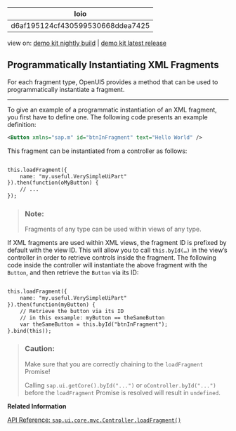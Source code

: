 <!-- loiod6af195124cf430599530668ddea7425 -->

| loio |
| -----|
| d6af195124cf430599530668ddea7425 |

<div id="loio">

view on: [demo kit nightly build](https://openui5nightly.hana.ondemand.com/#/topic/d6af195124cf430599530668ddea7425) | [demo kit latest release](https://openui5.hana.ondemand.com/#/topic/d6af195124cf430599530668ddea7425)</div>

## Programmatically Instantiating XML Fragments

For each fragment type, OpenUI5 provides a method that can be used to programmatically instantiate a fragment.

***

To give an example of a programmatic instantiation of an XML fragment, you first have to define one. The following code presents an example definition:

``` xml
<Button xmlns="sap.m" id="btnInFragment" text="Hello World" />
```

This fragment can be instantiated from a controller as follows:

``` xml

this.loadFragment({
    name: "my.useful.VerySimpleUiPart"
}).then(function(oMyButton) {
    // ...
});
```

> ### Note:  
> Fragments of any type can be used within views of any type.

If XML fragments are used within XML views, the fragment ID is prefixed by default with the view ID. This will allow you to call `this.byId(…)` in the view’s controller in order to retrieve controls inside the fragment. The following code inside the controller will instantiate the above fragment with the `Button`, and then retrieve the `Button` via its ID:

``` xml

this.loadFragment({
    name: "my.useful.VerySimpleUiPart"
}).then(function(myButton) {
    // Retrieve the button via its ID
    // in this exsample: myButton == theSameButton
    var theSameButton = this.byId("btnInFragment");
}.bind(this));
```

> ### Caution:  
> Make sure that you are correctly chaining to the `loadFragment` Promise!
> 
> Calling `sap.ui.getCore().byId("...")` or `oController.byId("...")` before the `loadFragment` Promise is resolved will result in `undefined`.

**Related Information**  


[API Reference: `sap.ui.core.mvc.Controller.loadFragment()`](https://openui5.hana.ondemand.com/#/api/sap.ui.core.mvc.Controller/methods/loadFragment)

